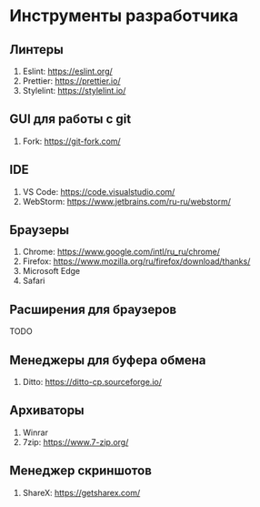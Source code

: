 # Инструменты разработчика

## Линтеры

1. Eslint: <https://eslint.org/>
2. Prettier: <https://prettier.io/>
3. Stylelint: <https://stylelint.io/>

## GUI для работы с git

1. Fork: <https://git-fork.com/>

## IDE

1. VS Code: <https://code.visualstudio.com/>
2. WebStorm: <https://www.jetbrains.com/ru-ru/webstorm/>

## Браузеры

1. Chrome: <https://www.google.com/intl/ru_ru/chrome/>
2. Firefox: <https://www.mozilla.org/ru/firefox/download/thanks/>
3. Microsoft Edge
4. Safari

## Расширения для браузеров

TODO

## Менеджеры для буфера обмена

1. Ditto: <https://ditto-cp.sourceforge.io/>

## Архиваторы

1. Winrar
2. 7zip: <https://www.7-zip.org/>

## Менеджер скриншотов

1. ShareX: <https://getsharex.com/>
